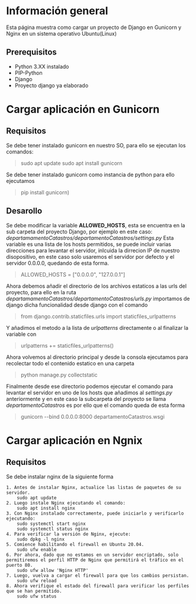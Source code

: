 # Información general
Esta página muestra como cargar un proyecto de Django en Gunicorn y Nginx en un sistema operativo Ubuntu(Linux)

## Prerequisitos 
* Python 3.XX instalado
* PIP-Python
* Django
* Proyecto django ya elaborado

# Cargar aplicación en Gunicorn
## Requisitos
Se debe tener instalado gunicorn en nuestro SO, para ello se ejecutan los comandos:
> sudo apt update
> sudo apt install gunicorn

Se debe tener instalado gunicorn como instancia de python para ello ejecutamos
> pip install gunicorn)
## Desarollo
Se debe modificar la variable **ALLOWED_HOSTS**, esta se encuentra en la sub carpeta del proyecto Django, por ejemplo en este caso: *departamamentoCatastros/departamentoCatastros/settings.py*
Esta variable es una lista de los hosts permitidos, se puede incluir varias direcciones para levantar el servidor, inlcuida la dirrecion IP de nuestro disopositivo, en este caso solo usaremos el servidor por defecto y el servidor 0.0.0.0, quedando de esta forma.
> ALLOWED_HOSTS = ["0.0.0.0", "127.0.0.1"]  

Ahora debemos añadir el directorio de los archivos estaticos a las urls del proyecto, para ello en la ruta *departamamentoCatastros/departamentoCatastros/urls.py* importamos de django dicha funcionalidad desde django con el comando
> from django.contrib.staticfiles.urls import staticfiles_urlpatterns

Y añadimos el metodo a la lista de *urlpatterns* directamente o al finalizar la variable con 
>  urlpatterns += staticfiles_urlpatterns()

Ahora volvemos al directorio principal y desde la consola ejecutamos para recolectar todo el contenido estatico en una carpeta
> python manage.py collectstatic

Finalmente desde ese directorio podemos ejecutar el comando para levantar el servidor en uno de los hosts que añadimos al *settings.py* anteriormente y en este caso la subcarpeta del proyecto se llama *departamentoCatastros* es por ello que el comando queda de esta forma
> gunicorn --bind 0.0.0.0:8000 departamentoCatastros.wsgi


# Cargar aplicación en Ngnix
## Requisitos
Se debe instalar nginx de la siguiente forma
```
1. Antes de instalar Nginx, actualice las listas de paquetes de su servidor.
    sudo apt update
2. Luego instale Nginx ejecutando el comando:
    sudo apt install nginx
3. Con Nginx instalado correctamente, puede iniciarlo y verificarlo ejecutando:
    sudo systemctl start nginx
    sudo systemctl status nginx
4. Para verificar la versión de Nginx, ejecute:
    sudo dpkg -l nginx
5. Comience habilitando el firewall en Ubuntu 20.04.
    sudo ufw enable
6. Por ahora, dado que no estamos en un servidor encriptado, solo permitiremos el perfil HTTP de Nginx que permitirá el tráfico en el puerto 80.
    sudo ufw allow 'Nginx HTTP'
7. Luego, vuelva a cargar el firewall para que los cambios persistan.
    sudo ufw reload
8. Ahora verifique el estado del firewall para verificar los perfiles que se han permitido.
    sudo ufw status
```

